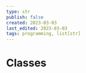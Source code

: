 ```yaml
---
type: str
publish: false
created: 2023-03-03
last_edited: 2023-03-03
tags: programming, list[str]
---
```

# Classes